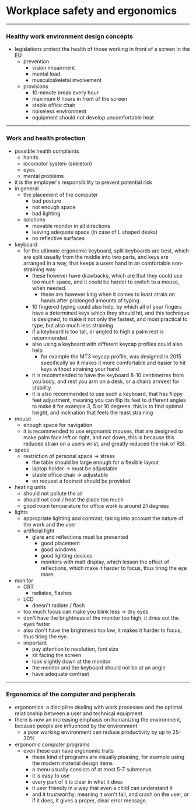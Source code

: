 # Workplace safety and ergonomics
---
### Healthy work environment design concepts
- legislations protect the health of those working in front of a screen in the EU
	- prevention
		- vision impairment 
		- mental load 
		- musculoskeletal involvement
	- provisions
		- 10-minute break every hour
		- maximum 6 hours in front of the screen
		- stable office chair
		- noiseless environment
		- equipment should not develop uncomfortable heat
---
### Work and health protection
- possible health complaints
	- hands
	- locomotor system (skeleton) 
	- eyes
	- mental problems
- it is the employer's responsibility to prevent potential risk
- in general
	- the placement of the computer
		- bad posture
		- not enough space
		- bad lighting
	- solutions
		- movable monitor in all directions
		- leaving adequate space (in case of L shaped desks)
		- no reflective surfaces
- keyboard
	- for the ultimate ergonomic keyboard, split keyboards are best, which are split usually from the middle into two parts, and keys are arranged in a way, that keeps a users hand in an comfortable non-straining way 
		- these however have drawbacks, which are that they could use too much space, and it could be harder to switch to a mouse, when needed.
			- these are however king when it comes to least strain on hands after prolonged amounts of typing.
		- 10 fingered typing could also help, by which all of your fingers have a determined keys which they should hit, and this technique is designed, to make it not only the fastest, and most practical to type, but also much less straining
		- if a keyboard is too tall, or angled to high a palm rest is recommended
		- also using a keyboard with different keycap profiles could also help
			- for example the MT3 keycap profile, was designed in 2015 specifically so it makes it more comfortable and easier to hit keys without straining your hand.
		- it is recommended to have the keyboard 8-10 centimetres from you body, and rest you arm on a desk, or a chairs armrest for stability.
		- it is also recommended to use such a keyboard, that has flippy feet adjustment, meaning you can flip its feet to different angles to make it for example 3, 5 or 10 degrees. this is to find optimal height, and inclination that feels the least straining
- mouse
	- enough space for navigation
	- it is recommended to use ergonomic mouses, that are designed to make palm face left or right, and not down, this is because this reduced strain on a users wrist, and greatly reduced the risk of RSI.
- space
	- restriction of personal space → stress
		- the table should be large enough for a flexible layout
		- laptop holder → must be adjustable
		- stable office chair → adjustable
		- on request a footrest should be provided
- heating units
	- should not pollute the air
	- should not cool / heat the place too much
	- good room temperature for office work is around 21 degrees
- lights
	- appropriate lighting and contrast, taking into account the nature of the work and the user
	- artificial light
		- glare and reflections must be prevented
			- good placement
			- good windows
			- good lighting devices
			- monitors with matt display, which lessen the effect of reflections, which make it harder to focus, thus tiring the eye more. 
- monitor
	- CRT
		- radiates, flashes
	- LCD
		- doesn't radiate / flash
	- too much focus can make you blink less -> dry eyes
	- don't have the brightness of the monitor too high, it dries out the eyes faster
	- also don't have the brightness too low, it makes it harder to focus, thus tiring the eye.
	- important
		- pay attention to resolution, font size
	    - sit facing the screen
		- look slightly down at the monitor
		- the monitor and the keyboard should not be at an angle
		- have adequate contrast
---
### Ergonomics of the computer and peripherals
- ergonomics: a discipline dealing with work processes and the optimal relationship between a user and technical equipment
- there is now an increasing emphasis on humanizing the environment, because people are influenced by the environment
	- a poor working environment can reduce productivity by up to 25-30%
- ergonomic computer programs
	- even these can have ergonomic traits
		- these kind of programs are visually pleasing, for example using the modern material design items
		- a menu usually consists of at most 5-7 submenus
		- it is easy to use
		- every part of it is clear in what it does
		- it user friendly in a way that even a child can understand it
		- and it trustworthy, meaning it won't fail, and crash on the user, or if it does, it gives a proper, clear error message.